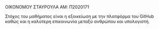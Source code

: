 ΟΙΚΟΝΟΜΟΥ ΣΤΑΥΡΟΥΛΑ 
ΑΜ: Π2020171

Στόχος του μαθήματος είναι η εξοικείωση με την πλατφόρμα του GitHub καθώς και η καλύτερη επικοινωνία μεταξύ ανθρώπου και υπολογιστή.
